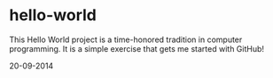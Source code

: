# hello-world
This Hello World project is a time-honored tradition in computer programming. It is a simple exercise that gets me started with GitHub!

20-09-2014
